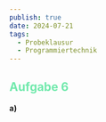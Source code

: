 ```yaml
---
publish: true
date: 2024-07-21
tags:
  - Probeklausur
  - Programmiertechnik
---
```

## <font color="#71e9ac">Aufgabe 6</font>

**a)**
